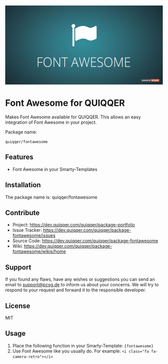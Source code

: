 ![Font Awesome](bin/images/Readme.jpg)

Font Awesome for QUIQQER
========

Makes Font Awesome available for QUIQQER.
This allows an easy integration of Font Awesome in your project.


Package name:

    quiqqer/fontawesome


Features
--------

- Font Awesome in your Smarty-Templates


Installation
------------

The package name is: quiqqer/fontawesome


Contribute
----------

- Project: https://dev.quiqqer.com/quiqqer/package-portfolio
- Issue Tracker: https://dev.quiqqer.com/quiqqer/package-fontawesome/issues
- Source Code: https://dev.quiqqer.com/quiqqer/package-fontawesome
- Wiki: https://dev.quiqqer.com/quiqqer/package-fontawesome/wikis/home


Support
-------

If you found any flaws, have any wishes or suggestions you can send an email
to [support@pcsg.de](mailto:support@pcsg.de) to inform us about your concerns. 
We will try to respond to your request and forward it to the responsible developer.


License
-------

MIT


Usage
--------

1. Place the following function in your Smarty-Template: `{fontawesome}`
2. Use Font Awesome like you usually do. For example: `<i class="fa fa-camera-retro"></i>`